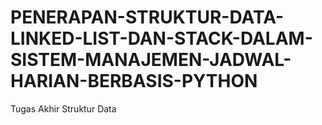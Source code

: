 # PENERAPAN-STRUKTUR-DATA-LINKED-LIST-DAN-STACK-DALAM-SISTEM-MANAJEMEN-JADWAL-HARIAN-BERBASIS-PYTHON
Tugas Akhir Struktur Data
